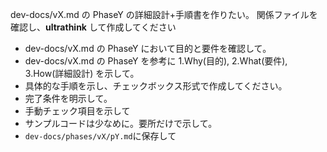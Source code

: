 dev-docs/vX.md の PhaseY の詳細設計+手順書を作りたい。
関係ファイルを確認し、**ultrathink** して作成してください

- dev-docs/vX.md の PhaseY において目的と要件を確認して。
- dev-docs/vX.md の PhaseY を参考に 1.Why(目的), 2.What(要件), 3.How(詳細設計) を示して。
- 具体的な手順を示し、チェックボックス形式で作成してください。
- 完了条件を明示して。
- 手動チェック項目を示して
- サンプルコードは少なめに。要所だけで示して。
- `dev-docs/phases/vX/pY.md`に保存して
